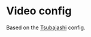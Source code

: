 # Video config

Based on the [Tsubajashi](https://github.com/Tsubajashi/mpv-settings/blob/master/mpv_linux.conf) config.
